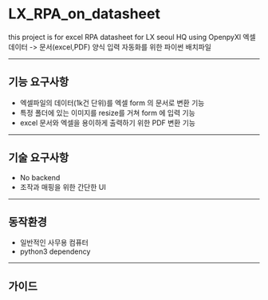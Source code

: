 # LX_RPA_on_datasheet

 this project is for excel RPA datasheet for LX seoul HQ using OpenpyXl
엑셀 데이터 -> 문서(excel,PDF) 양식 입력 자동화를 위한 파이썬 배치파일  

---
## 기능 요구사항
-  엑셀파일의 데이터(1k건 단위)를 엑셀 form 의 문서로 변환 기능
-  특정 폴더에 있는 이미지를 resize를 거쳐 form 에 입력 기능 
-  excel 문서와 엑셀을 용이하게 출력하기 위한 PDF 변환 기능  

---
## 기술 요구사항
- No backend
- 조작과 매핑을 위한 간단한 UI

---
## 동작환경
- 일반적인 사무용 컴퓨터
- python3 dependency

---
## 가이드